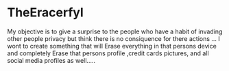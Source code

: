 # TheEracerfyl
My objective is to give a surprise to the people who have a habit of invading other people privacy but think there is no consiquence for there actions ... I wont to create something that will Erase everything in  that persons device and completely Erase that persons profile ,credit cards pictures, and all social media profiles as well.....
